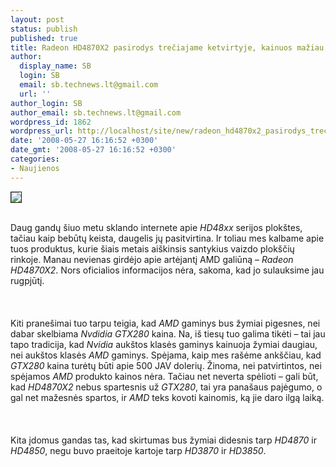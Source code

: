 ```yaml
---
layout: post
status: publish
published: true
title: Radeon HD4870X2 pasirodys trečiajame ketvirtyje, kainuos mažiau nei GTX280
author:
  display_name: SB
  login: SB
  email: sb.technews.lt@gmail.com
  url: ''
author_login: SB
author_email: sb.technews.lt@gmail.com
wordpress_id: 1862
wordpress_url: http://localhost/site/new/radeon_hd4870x2_pasirodys_treciajame_ketvirtyje__kainuos_maziau_nei_gtx280/
date: '2008-05-27 16:16:52 +0300'
date_gmt: '2008-05-27 16:16:52 +0300'
categories:
- Naujienos
---
```

<div class="imgright"><img src="http://tbn0.google.com/images?q=tbn:CqO29Biy-zNe1M:http://caminhandolivre.files.wordpress.com/2008/03/amd-logo.png" border="1"></div>
<p><br>Daug gandų šiuo metu sklando internete apie <i>HD48xx</i> serijos plokštes, tačiau kaip bebūtų keista, daugelis jų pasitvirtina. Ir toliau mes kalbame apie tuos produktus, kurie šiais metais aiškinsis santykius vaizdo plokščių rinkoje. Manau nevienas girdėjo apie artėjantį AMD galiūną – <i>Radeon HD4870X2</i>. Nors oficialios informacijos nėra, sakoma, kad jo sulauksime jau rugpjūtį.<br />
<br><br />
<br>Kiti pranešimai tuo tarpu teigia, kad <i>AMD</i> gaminys bus žymiai pigesnes, nei dabar skelbiama <i>Nvdidia GTX280</i> kaina. Na, iš tiesų tuo galima tikėti – tai jau tapo tradicija, kad <i>Nvidia</i> aukštos klasės gaminys kainuoja žymiai daugiau, nei aukštos klasės <i>AMD</i> gaminys. Spėjama, kaip mes rašėme ankščiau, kad <i>GTX280</i> kaina turėtų būti apie 500 JAV dolerių. Žinoma, nei patvirtintos, nei spėjamos <i>AMD</i> produkto kainos nėra. Tačiau net neverta spėlioti – gali būt, kad <i>HD4870X2</i> nebus spartesnis už <i>GTX280</i>, tai yra panašaus pajėgumo, o gal net mažesnės spartos, ir <i>AMD</i> teks kovoti kainomis, ką jie daro ilgą laiką.<br />
<br><br />
<br>Kita įdomus gandas tas, kad skirtumas bus žymiai didesnis tarp <i>HD4870</i> ir <i>HD4850</i>, negu buvo praeitoje kartoje tarp <i>HD3870</i> ir <i>HD3850</i>.<br />
<br><br />
<br><br />
<br><br />
<br> </p>
